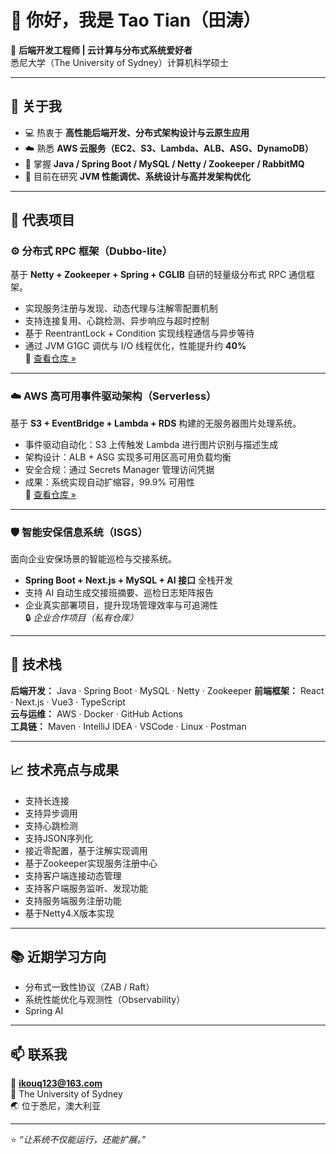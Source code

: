 # 👋 你好，我是 Tao Tian（田涛）

🎯 **后端开发工程师 | 云计算与分布式系统爱好者**  
悉尼大学（The University of Sydney）计算机科学硕士

---

## 🚀 关于我

- 💻 热衷于 **高性能后端开发、分布式架构设计与云原生应用**  
- ☁️ 熟悉 **AWS 云服务（EC2、S3、Lambda、ALB、ASG、DynamoDB）**  
- 🔧 掌握 **Java / Spring Boot / MySQL / Netty / Zookeeper / RabbitMQ**  
- 🌱 目前在研究 **JVM 性能调优、系统设计与高并发架构优化**  

---

## 🧩 代表项目

### ⚙️ 分布式 RPC 框架（Dubbo-lite）
基于 **Netty + Zookeeper + Spring + CGLIB** 自研的轻量级分布式 RPC 通信框架。  
- 实现服务注册与发现、动态代理与注解零配置机制  
- 支持连接复用、心跳检测、异步响应与超时控制  
- 基于 ReentrantLock + Condition 实现线程通信与异步等待  
- 通过 JVM G1GC 调优与 I/O 线程优化，性能提升约 **40%**  
📎 [查看仓库 »](https://github.com/twonley24/Rpc-project)

---

### ☁️ AWS 高可用事件驱动架构（Serverless）
基于 **S3 + EventBridge + Lambda + RDS** 构建的无服务器图片处理系统。  
- 事件驱动自动化：S3 上传触发 Lambda 进行图片识别与描述生成  
- 架构设计：ALB + ASG 实现多可用区高可用负载均衡  
- 安全合规：通过 Secrets Manager 管理访问凭据  
- 成果：系统实现自动扩缩容，99.9% 可用性  
📎 [查看仓库 »](https://github.com/twonley24/AWS-Deployment-Project)

---

### 🛡️ 智能安保信息系统（ISGS）  
面向企业安保场景的智能巡检与交接系统。  
- **Spring Boot + Next.js + MySQL + AI 接口** 全栈开发  
- 支持 AI 自动生成交接班摘要、巡检日志矩阵报告  
- 企业真实部署项目，提升现场管理效率与可追溯性  
🔒 *企业合作项目（私有仓库）*

---

## 🧠 技术栈

**后端开发：** Java · Spring Boot · MySQL · Netty · Zookeeper
**前端框架：** React · Next.js · Vue3 · TypeScript  
**云与运维：** AWS · Docker · GitHub Actions  
**工具链：** Maven · IntelliJ IDEA · VSCode · Linux · Postman

---

## 📈 技术亮点与成果
- 支持长连接
- 支持异步调用
- 支持心跳检测
- 支持JSON序列化
- 接近零配置，基于注解实现调用
- 基于Zookeeper实现服务注册中心
- 支持客户端连接动态管理
- 支持客户端服务监听、发现功能
- 支持服务端服务注册功能
- 基于Netty4.X版本实现
---

## 📚 近期学习方向

- 分布式一致性协议（ZAB / Raft）  
- 系统性能优化与观测性（Observability）  
- Spring AI

---

## 📫 联系我

📧 **ikouq123@163.com**  
🏫 The University of Sydney  
🌏 位于悉尼，澳大利亚  

---

⭐ _“让系统不仅能运行，还能扩展。”_
